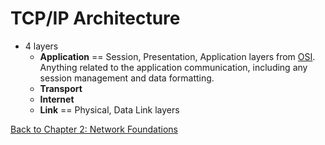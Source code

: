 # TCP/IP Architecture

- 4 layers
	- **Application** == Session, Presentation, Application layers from [OSI](osi-model.md). Anything related to the application communication, including any session management and data formatting.
	- **Transport**
	- **Internet**
	- **Link** == Physical, Data Link layers

[Back to Chapter 2: Network Foundations](my-ceh-v12-notes.md#chapter%202%20network%20foundations)